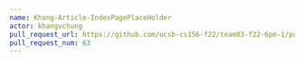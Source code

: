 ```yaml
---
name: Khang-Article-IndexPagePlaceHolder
actor: khangvchung
pull_request_url: https://github.com/ucsb-cs156-f22/team03-f22-6pm-1/pull/63
pull_request_num: 63
---
```

